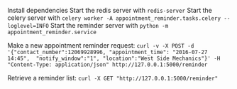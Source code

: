 Install dependencies
Start the redis server with ```redis-server```
Start the celery server with ```celery worker -A appointment_reminder.tasks.celery --loglevel=INFO```
Start the reminder server with ```python -m appointment_reminder.service```

Make a new appointment reminder request:
    ```curl -v -X POST -d '{"contact_number":12069928996, "appointment_time": "2016-07-27 14:45",  "notify_window":"1", "location":"West Side Mechanics"}' -H "Content-Type: application/json" http://127.0.0.1:5000/reminder```

Retrieve a reminder list:
    ```curl -X GET "http://127.0.0.1:5000/reminder"```
